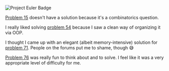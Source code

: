 ![Project Euler Badge](https://projecteuler.net/profile/joshuac3.png)

[Problem 15](https://projecteuler.net/problem=15) doesn't have a solution because it's a combinatorics question.

I really liked solving [problem 54](https://projecteuler.net/problem=54) because I saw a clean way of organizing it via OOP.

I thought I came up with an elegant (albeit memory-intensive) solution for [problem 71](https://projecteuler.net/problem=71). People on the forums put me to shame, though 😅

[Problem 76](https://projecteuler.net/problem=76) was really fun to think about and to solve. I feel like it was a very appropriate level of difficulty for me.
